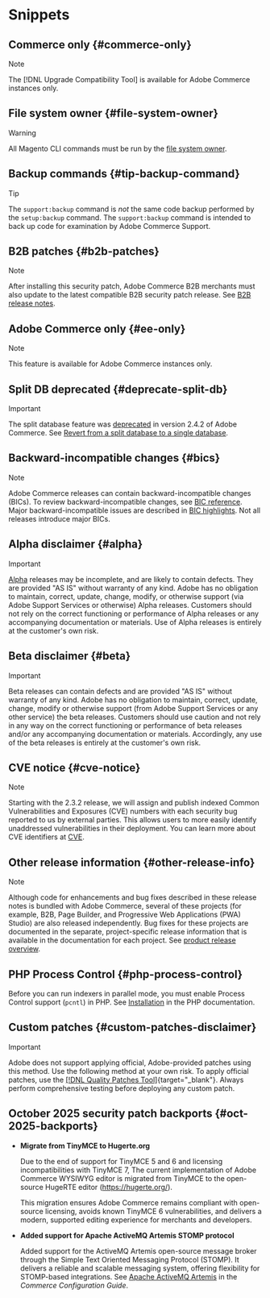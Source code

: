 # Snippets

## Commerce only {#commerce-only}

>[!NOTE]
>
>The [!DNL Upgrade Compatibility Tool] is available for Adobe Commerce instances only.

<!-- Configuration guide snippets -->

## File system owner {#file-system-owner}

>[!WARNING]
>
>All Magento CLI commands must be run by the [file system owner](/help/configuration/cli/config-cli.md#prerequisites).

## Backup commands {#tip-backup-command}

>[!TIP]
>
>The `support:backup` command is _not_ the same code backup performed by the `setup:backup` command. The `support:backup` command is intended to back up code for examination by Adobe Commerce Support.

## B2B patches {#b2b-patches}

>[!NOTE]
>
>After installing this security patch, Adobe Commerce B2B merchants must also update to the latest compatible B2B security patch release. See [B2B release notes](https://experienceleague.adobe.com/en/docs/commerce-admin/b2b/release-notes).

## Adobe Commerce only {#ee-only}

>[!NOTE]
>
>This feature is available for Adobe Commerce instances only.

## Split DB deprecated {#deprecate-split-db}

>[!IMPORTANT]
>
>The split database feature was [deprecated](https://community.magento.com/t5/Magento-DevBlog/Deprecation-of-Split-Database-in-Magento-Commerce/ba-p/465187?_ga=2.128934671.2024864496.1657558157-1596100530.1657558157) in version 2.4.2 of Adobe Commerce. See [Revert from a split database to a single database](/help/configuration/storage/revert-split-database.md).

<!-- End of Configuration guide snippets -->

## Backward-incompatible changes {#bics}

>[!NOTE]
>
>Adobe Commerce releases can contain backward-incompatible changes (BICs). To review backward-incompatible changes, see [BIC reference](https://developer.adobe.com/commerce/php/development/backward-incompatible-changes/reference/). Major backward-incompatible issues are described in [BIC highlights](https://developer.adobe.com/commerce/php/development/backward-incompatible-changes/). Not all releases introduce major BICs.

## Alpha disclaimer {#alpha}

>[!IMPORTANT]
>
>[Alpha](/help/release/versioning-policy.md#alpha-patch-release) releases may be incomplete, and are likely to contain defects. They are provided "AS IS" without warranty of any kind. Adobe has no obligation to maintain, correct, update, change, modify, or otherwise support (via Adobe Support Services or otherwise) Alpha releases. Customers should not rely on the correct functioning or performance of Alpha releases or any accompanying documentation or materials. Use of Alpha releases is entirely at the customer's own risk.

## Beta disclaimer {#beta}

>[!IMPORTANT]
>
>Beta releases can contain defects and are provided "AS IS" without warranty of any kind. Adobe has no obligation to maintain, correct, update, change, modify or otherwise support (from Adobe Support Services or any other service) the beta releases. Customers should use caution and not rely in any way on the correct functioning or performance of beta releases and/or any accompanying documentation or materials. Accordingly, any use of the beta releases is entirely at the customer's own risk.

## CVE notice {#cve-notice}

>[!NOTE]
>
>Starting with the 2.3.2 release, we will assign and publish indexed Common Vulnerabilities and Exposures (CVE) numbers with each security bug reported to us by external parties. This allows users to more easily identify unaddressed vulnerabilities in their deployment. You can learn more about CVE identifiers at [CVE](https://cve.mitre.org/).

## Other release information {#other-release-info}

>[!NOTE]
>
>Although code for enhancements and bug fixes described in these release notes is bundled with Adobe Commerce, several of these projects (for example, B2B, Page Builder, and Progressive Web Applications (PWA) Studio) are also released independently. Bug fixes for these projects are documented in the separate, project-specific release information that is available in the documentation for each project. See [product release overview](/help/release/release-notes/overview.md).

## PHP Process Control {#php-process-control}

Before you can run indexers in parallel mode, you must enable Process Control support (`pcntl`) in PHP. See [Installation](https://www.php.net/manual/en/pcntl.installation.php) in the PHP documentation.

## Custom patches {#custom-patches-disclaimer}

>[!IMPORTANT]
>
>Adobe does not support applying official, Adobe-provided patches using this method. Use the following method at your own risk. To apply official patches, use the [[!DNL Quality Patches Tool]](https://experienceleague.adobe.com/tools/commerce-quality-patches/index.html){target="_blank"}. Always perform comprehensive testing before deploying any custom patch.

## October 2025 security patch backports {#oct-2025-backports}

<!--These fixes were backported to 2.4.8-pe, 2.4.7-p8, and 2.4.6-p13-->

* **Migrate from TinyMCE to Hugerte.org**

  Due to the end of support for TinyMCE 5 and 6 and licensing incompatibilities with TinyMCE 7, The current implementation of Adobe Commerce WYSIWYG editor is migrated from TinyMCE to the open-source HugeRTE editor (https://hugerte.org/).

  This migration ensures Adobe Commerce remains compliant with open-source licensing, avoids known TinyMCE 6 vulnerabilities, and delivers a modern, supported editing experience for merchants and developers.

* **Added support for Apache ActiveMQ Artemis  STOMP protocol**

  Added support for the ActiveMQ Artemis open-source message broker through the Simple Text Oriented Messaging Protocol (STOMP). It delivers a reliable and scalable messaging system, offering flexibility for STOMP-based integrations. See [Apache ActiveMQ Artemis](https://experienceleague.adobe.com/en/docs/commerce-operations/configuration-guide/message-queues/message-queue-framework#apache-activemq-artemis-stomp) in the *Commerce Configuration Guide*.

